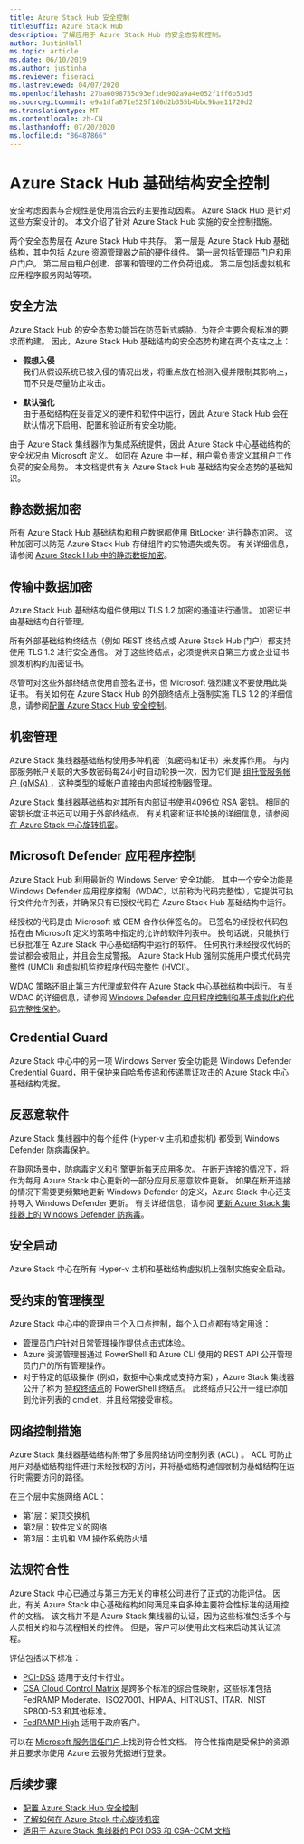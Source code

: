 ```yaml
---
title: Azure Stack Hub 安全控制
titleSuffix: Azure Stack Hub
description: 了解应用于 Azure Stack Hub 的安全态势和控制。
author: JustinHall
ms.topic: article
ms.date: 06/10/2019
ms.author: justinha
ms.reviewer: fiseraci
ms.lastreviewed: 04/07/2020
ms.openlocfilehash: 27ba6098755d93ef1de902a9a4e052f1ff6b53d5
ms.sourcegitcommit: e9a1dfa871e525f1d6d2b355b4bbc9bae11720d2
ms.translationtype: MT
ms.contentlocale: zh-CN
ms.lasthandoff: 07/20/2020
ms.locfileid: "86487866"
---
```

# <a name="azure-stack-hub-infrastructure-security-controls"></a>Azure Stack Hub 基础结构安全控制

安全考虑因素与合规性是使用混合云的主要推动因素。 Azure Stack Hub 是针对这些方案设计的。 本文介绍了针对 Azure Stack Hub 实施的安全控制措施。

两个安全态势层在 Azure Stack Hub 中共存。 第一层是 Azure Stack Hub 基础结构，其中包括 Azure 资源管理器之前的硬件组件。 第一层包括管理员门户和用户门户。 第二层由租户创建、部署和管理的工作负荷组成。 第二层包括虚拟机和应用程序服务网站等项。

## <a name="security-approach"></a>安全方法

Azure Stack Hub 的安全态势功能旨在防范新式威胁，为符合主要合规标准的要求而构建。 因此，Azure Stack Hub 基础结构的安全态势构建在两个支柱之上：

- **假想入侵**  
    我们从假设系统已被入侵的情况出发，将重点放在检测入侵并限制其影响上，而不只是尽量防止攻击。 

- **默认强化**  
    由于基础结构在妥善定义的硬件和软件中运行，因此 Azure Stack Hub 会在默认情况下启用、配置和验证所有安全功能。 

由于 Azure Stack 集线器作为集成系统提供，因此 Azure Stack 中心基础结构的安全状况由 Microsoft 定义。 如同在 Azure 中一样，租户需负责定义其租户工作负荷的安全局势。 本文档提供有关 Azure Stack Hub 基础结构安全态势的基础知识。

## <a name="data-at-rest-encryption"></a>静态数据加密

所有 Azure Stack Hub 基础结构和租户数据都使用 BitLocker 进行静态加密。 这种加密可以防范 Azure Stack Hub 存储组件的实物遗失或失窃。 有关详细信息，请参阅 [Azure Stack Hub 中的静态数据加密](azure-stack-security-bitlocker.md)。

## <a name="data-in-transit-encryption"></a>传输中数据加密

Azure Stack Hub 基础结构组件使用以 TLS 1.2 加密的通道进行通信。 加密证书由基础结构自行管理。

所有外部基础结构终结点（例如 REST 终结点或 Azure Stack Hub 门户）都支持使用 TLS 1.2 进行安全通信。 对于这些终结点，必须提供来自第三方或企业证书颁发机构的加密证书。

尽管可对这些外部终结点使用自签名证书，但 Microsoft 强烈建议不要使用此类证书。
有关如何在 Azure Stack Hub 的外部终结点上强制实施 TLS 1.2 的详细信息，请参阅[配置 Azure Stack Hub 安全控制](azure-stack-security-configuration.md)。

## <a name="secret-management"></a>机密管理

Azure Stack 集线器基础结构使用多种机密（如密码和证书）来发挥作用。 与内部服务帐户关联的大多数密码每24小时自动轮换一次，因为它们是 [组托管服务帐户 (gMSA) ](/windows-server/security/group-managed-service-accounts/group-managed-service-accounts-overview)，这种类型的域帐户直接由内部域控制器管理。

Azure Stack 集线器基础结构对其所有内部证书使用4096位 RSA 密钥。 相同的密钥长度证书还可以用于外部终结点。 有关机密和证书轮换的详细信息，请参阅 [在 Azure Stack 中心旋转机密](azure-stack-rotate-secrets.md)。

## <a name="windows-defender-application-control"></a>Microsoft Defender 应用程序控制

Azure Stack Hub 利用最新的 Windows Server 安全功能。 其中一个安全功能是 Windows Defender 应用程序控制（WDAC，以前称为代码完整性），它提供可执行文件允许列表，并确保只有已授权代码在 Azure Stack Hub 基础结构中运行。

经授权的代码是由 Microsoft 或 OEM 合作伙伴签名的。 已签名的经授权代码包括在由 Microsoft 定义的策略中指定的允许的软件列表中。 换句话说，只能执行已获批准在 Azure Stack 中心基础结构中运行的软件。 任何执行未经授权代码的尝试都会被阻止，并且会生成警报。 Azure Stack Hub 强制实施用户模式代码完整性 (UMCI) 和虚拟机监控程序代码完整性 (HVCI)。

WDAC 策略还阻止第三方代理或软件在 Azure Stack 中心基础结构中运行。
有关 WDAC 的详细信息，请参阅 [Windows Defender 应用程序控制和基于虚拟化的代码完整性保护](/windows/security/threat-protection/device-guard/introduction-to-device-guard-virtualization-based-security-and-windows-defender-application-control)。

## <a name="credential-guard"></a>Credential Guard

Azure Stack 中心中的另一项 Windows Server 安全功能是 Windows Defender Credential Guard，用于保护来自哈希传递和传递票证攻击的 Azure Stack 中心基础结构凭据。

## <a name="antimalware"></a>反恶意软件

Azure Stack 集线器中的每个组件 (Hyper-v 主机和虚拟机) 都受到 Windows Defender 防病毒保护。

在联网场景中，防病毒定义和引擎更新每天应用多次。 在断开连接的情况下，将作为每月 Azure Stack 中心更新的一部分应用反恶意软件更新。 如果在断开连接的情况下需要更频繁地更新 Windows Defender 的定义，Azure Stack 中心还支持导入 Windows Defender 更新。 有关详细信息，请参阅 [更新 Azure Stack 集线器上的 Windows Defender 防病毒](azure-stack-security-av.md)。

## <a name="secure-boot"></a>安全启动

Azure Stack 中心在所有 Hyper-v 主机和基础结构虚拟机上强制实施安全启动。 

## <a name="constrained-administration-model"></a>受约束的管理模型

Azure Stack 中心中的管理由三个入口点控制，每个入口点都有特定用途：

- [管理员门户](azure-stack-manage-portals.md)针对日常管理操作提供点击式体验。
- Azure 资源管理器通过 PowerShell 和 Azure CLI 使用的 REST API 公开管理员门户的所有管理操作。
- 对于特定的低级操作 (例如，数据中心集成或支持方案) ，Azure Stack 集线器公开了称为 [特权终结点](azure-stack-privileged-endpoint.md)的 PowerShell 终结点。 此终结点只公开一组已添加到允许列表的 cmdlet，并且经常接受审核。

## <a name="network-controls"></a>网络控制措施

Azure Stack 集线器基础结构附带了多层网络访问控制列表 (ACL) 。 ACL 可防止用户对基础结构组件进行未经授权的访问，并将基础结构通信限制为基础结构在运行时需要访问的路径。

在三个层中实施网络 ACL：

- 第1层：架顶交换机
- 第2层：软件定义的网络
- 第3层：主机和 VM 操作系统防火墙

## <a name="regulatory-compliance"></a>法规符合性

Azure Stack 中心已通过与第三方无关的审核公司进行了正式的功能评估。 因此，有关 Azure Stack 中心基础结构如何满足来自多种主要符合性标准的适用控件的文档。 该文档并不是 Azure Stack 集线器的认证，因为这些标准包括多个与人员相关的和与流程相关的控件。 但是，客户可以使用此文档来启动其认证流程。

评估包括以下标准：

- [PCI-DSS](https://www.pcisecuritystandards.org/pci_security/) 适用于支付卡行业。
- [CSA Cloud Control Matrix](https://cloudsecurityalliance.org/group/cloud-controls-matrix/#_overview) 是跨多个标准的综合性映射，这些标准包括 FedRAMP Moderate、ISO27001、HIPAA、HITRUST、ITAR、NIST SP800-53 和其他标准。
- [FedRAMP High](https://www.fedramp.gov/fedramp-releases-high-baseline/) 适用于政府客户。

可以在 [Microsoft 服务信任门户](https://aka.ms/azurestackcompliance)上找到符合性文档。 符合性指南是受保护的资源并且要求你使用 Azure 云服务凭据进行登录。

## <a name="next-steps"></a>后续步骤

- [配置 Azure Stack Hub 安全控制](azure-stack-security-configuration.md)
- [了解如何在 Azure Stack 中心旋转机密](azure-stack-rotate-secrets.md)
- [适用于 Azure Stack 集线器的 PCI DSS 和 CSA-CCM 文档](https://aka.ms/azurestackcompliance)
